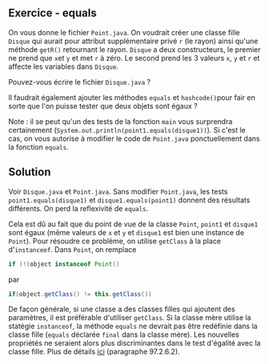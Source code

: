 
Exercice - equals
--------------------------------------------------------------------------------

On vous donne le fichier `Point.java`. On voudrait créer une classe fille `Disque` qui aurait pour attribut supplémentaire privé `r` (le rayon) ainsi qu'une méthode `getR()` retournant le rayon. `Disque` a deux constructeurs, le premier ne prend que `x`et `y` et met `r` à zéro. Le second prend les 3 valeurs `x`, `y` et `r` et affecte les variables dans `Disque`. 

Pouvez-vous écrire le fichier `Disque.java` ? 

Il faudrait également ajouter les méthodes `equals` et `hashcode()`pour fair en sorte que l'on puisse tester que deux objets sont égaux ?

Note : il se peut qu'un des tests de la fonction `main` vous surprendra certainement (`System.out.println(point1.equals(disque1))`). Si c'est le cas, on vous autorise à modifier le code de `Point.java` ponctuellement dans la fonction `equals`. 

Solution
-----------------

Voir `Disque.java` et `Point.java`. Sans modifier `Point.java`, les tests `point1.equals(disque1)` et `disque1.equals(point1)` donnent des résultats différents. On perd la reflexivité de `equals`.

Cela est dû au fait que du point de vue de la classe `Point`, `point1` et `disque1` sont égaux (même valeurs de `x` et `y` et `disque1` est bien une instance de `Point`). Pour résoudre ce problème, on utilise `getClass` à la place d'`instanceof`. Dans `Point`, on remplace  

```java  
if (!(object instanceof Point))
```

par

```java
if(object.getClass() != this.getClass())
```

De façon générale, si une classe a des classes filles qui ajoutent des paramètres, il est préférable d'utiliser `getClass`. Si la classe mère utilise la statégie `instanceof`, la méthode `equals` ne devrait pas être redéfinie dans la classe fille (`equals` déclarée `final` dans la classe mère). Les nouvelles propriétés ne seraient alors plus discriminantes dans le test d'égalité avec la classe fille.  Plus de détails [ici](https://jmdoudoux.developpez.com/cours/developpons/java/chap-techniques_java.php) (paragraphe 97.2.6.2).